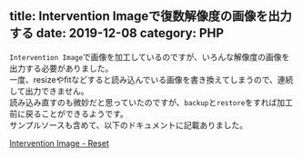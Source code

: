 title: Intervention Imageで復数解像度の画像を出力する
date: 2019-12-08
category: PHP
---

`Intervention Image`で画像を加工しているのですが、いろんな解像度の画像を出力する必要がありました。  
一度、resizeやfitなどすると読み込んでいる画像を書き換えてしまうので、連続して出力できません。  
読み込み直すのも微妙だと思っていたのですが、`backup`と`restore`をすれば加工前に戻ることができるようです。  
サンプルソースも含めて、以下のドキュメントに記載ありました。  

[Intervention Image - Reset](http://image.intervention.io/api/reset)